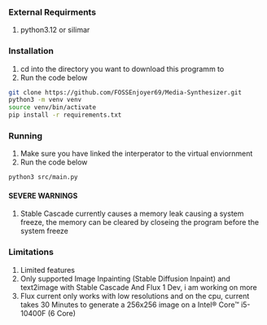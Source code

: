 ### External Requirments
1. python3.12 or silimar

### Installation
1. cd into the directory you want to download this programm to
2. Run the code below
```bash
git clone https://github.com/FOSSEnjoyer69/Media-Synthesizer.git
python3 -m venv venv
source venv/bin/activate
pip install -r requirements.txt
```
### Running
1. Make sure you have linked the interperator to the virtual enviornment
2. Run the code below
```bash
python3 src/main.py
```
#### SEVERE WARNINGS
<ol>
    <li>Stable Cascade currently causes a memory leak causing a system freeze, the memory can be cleared by closeing the program before the system freeze</li>
</ol>

### Limitations
<ol>
  <li>Limited features</li>
  <li>Only supported Image Inpainting (Stable Diffusion Inpaint) and text2image with Stable Cascade And Flux 1 Dev, i am working on more</li>
  <li>Flux current only works with low resolutions and on the cpu, current takes 30 Minutes to generate a 256x256 image on a Intel® Core™ i5-10400F (6 Core)</li>
</ol>
